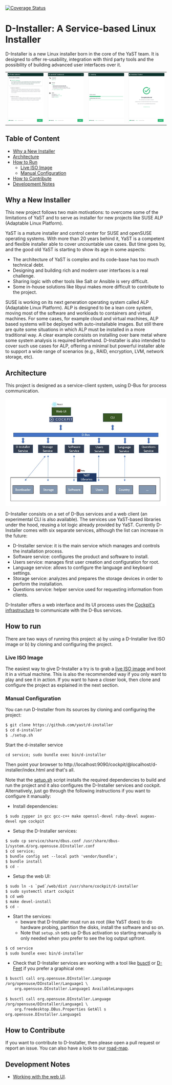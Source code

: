 [![Coverage Status](https://coveralls.io/repos/github/yast/d-installer/badge.svg?branch=master)](https://coveralls.io/github/yast/d-installer?branch=master)

# D-Installer: A Service-based Linux Installer

D-Installer is a new Linux installer born in the core of the YaST team. It is designed to offer re-usability, integration with third party tools and the possibility of building advanced user interfaces over it.

|||||
|-|-|-|-|
|![Product selection](./doc/images/screenshots/product-selection.png) |![Installation overview](./doc/images/screenshots/overview.png) |![Installing](./doc/images/screenshots/installing.png) |![Installation finished](./doc/images/screenshots/finished.png) |

## Table of Content

* [Why a New Installer](#why-a-new-installer)
* [Architecture](#architecture)
* [How to Run](#how-to-run)
  * [Live ISO Image](#live-iso-image)
  * [Manual Configuration](#manual-configuration)
* [How to Contribute](#how-to-contribute)
* [Development Notes](#development-notes)

## Why a New Installer

This new project follows two main motivations: to overcome some of the limitations of YaST and to serve as installer for new projects like SUSE ALP (Adaptable Linux Platform).

YaST is a mature installer and control center for SUSE and openSUSE operating systems. With more than 20 years behind it, YaST is a competent and flexible installer able to cover uncountable use cases. But time goes by, and the good old YaST is starting to show its age in some aspects:

* The architecture of YaST is complex and its code-base has too much technical debt.
* Designing and building rich and modern user interfaces is a real challenge.
* Sharing logic with other tools like Salt or Ansible is very difficult.
* Some in-house solutions like libyui makes more difficult to contribute to the project.

SUSE is working on its next generation operating system called ALP (Adaptable Linux Platform). ALP is designed to be a lean core system, moving most of the software and workloads to containers and virtual machines. For some cases, for example cloud and virtual machines, ALP based systems will be deployed with auto-installable images. But still there are quite some situations in which ALP must be installed in a more traditional way. A clear example consists on installing over bare metal where some system analysis is required beforehand. D-Installer is also intended to cover such use cases for ALP, offering a minimal but powerful installer able to support a wide range of scenarios (e.g., RAID, encryption, LVM, network storage, etc).

## Architecture

This project is designed as a service-client system, using D-Bus for process communication.

![Architecture](./doc/images/architecture.png)

D-Installer consists on a set of D-Bus services and a web client (an experimental CLI is also available). The services use YaST-based libraries under the hood, reusing a lot logic already provided by YaST. Currently D-Installer comes with six separate services, although the list can increase in the future:

* D-Installer service: it is the main service which manages and controls the installation process.
* Software service: configures the product and software to install.
* Users service: manages first user creation and configuration for root.
* Language service: allows to configure the language and keyboard settings.
* Storage service: analyzes and prepares the storage devices in order to perform the installation.
* Questions service: helper service used for requesting information from clients.

D-Installer offers a web interface and its UI process uses the [Cockpit's infrastructure](https://cockpit-project.org/) to communicate with the D-Bus services.

## How to run

There are two ways of running this project: a) by using a D-Installer live ISO image or b) by cloning and configuring the project.

### Live ISO Image

The easiest way to give D-Installer a try is to grab a [live ISO image](https://build.opensuse.org/package/binaries/YaST:Head:D-Installer/d-installer-live/images) and boot it in a virtual machine. This is also the recommended way if you only want to play and see it in action. If you want to have a closer look, then clone and configure the project as explained in the next section.

### Manual Configuration

You can run D-Installer from its sources by cloning and configuring the project:

~~~
$ git clone https://github.com/yast/d-installer
$ cd d-installer
$ ./setup.sh
~~~

Start the d-installer service
~~~
cd service; sudo bundle exec bin/d-installer
~~~

Then point your browser to http://localhost:9090/cockpit/@localhost/d-installer/index.html and that's all.

Note that the [setup.sh](./setup.sh) script installs the required dependencies to build and run the project and it also configures the D-Installer services and cockpit. Alternatively, just go through the following instructions if you want to configure it manually:

* Install dependencies:

~~~
$ sudo zypper in gcc gcc-c++ make openssl-devel ruby-devel augeas-devel npm cockpit
~~~

* Setup the D-Installer services:

~~~
$ sudo cp service/share/dbus.conf /usr/share/dbus-1/system.d/org.opensuse.DInstaller.conf
$ cd service;
$ bundle config set --local path 'vendor/bundle';
$ bundle install
$ cd -
~~~

* Setup the web UI:

~~~
$ sudo ln -s `pwd`/web/dist /usr/share/cockpit/d-installer
$ sudo systemctl start cockpit
$ cd web
$ make devel-install
$ cd -
~~~

* Start the services:
    * beware that D-Installer must run as root (like YaST does) to do
      hardware probing, partition the disks, install the software and so on.
    * Note that `setup.sh` sets up D-Bus activation so starting manually is
      only needed when you prefer to see the log output upfront.
~~~
$ cd service
$ sudo bundle exec bin/d-installer
~~~

* Check that D-Installer services are working with a tool like
[busctl](https://www.freedesktop.org/wiki/Software/dbus/) or
[D-Feet](https://wiki.gnome.org/Apps/DFeet) if you prefer a graphical one:

~~~
$ busctl call org.opensuse.DInstaller.Language /org/opensuse/DInstaller/Language1 \
    org.opensuse.DInstaller.Language1 AvailableLanguages

$ busctl call org.opensuse.DInstaller.Language /org/opensuse/DInstaller/Language1 \
    org.freedesktop.DBus.Properties GetAll s org.opensuse.DInstaller.Language1
~~~

## How to Contribute

If you want to contribute to D-Installer, then please open a pull request or report an issue. You can also have a look to our [road-map](https://github.com/orgs/yast/projects/1/views/1).

## Development Notes

* [Working with the web UI](./web/README.md).
